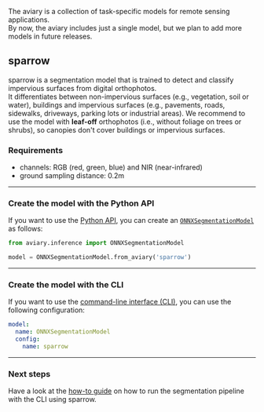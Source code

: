 <style>
  @media screen and (min-width: 76.25em) {
    .md-sidebar--primary { visibility: hidden }
  }
</style>

The aviary is a collection of task-specific models for remote sensing applications.<br />
By now, the aviary includes just a single model, but we plan to add more models in future releases.

## sparrow

sparrow is a segmentation model that is trained to detect and classify impervious surfaces
from digital orthophotos.<br />
It differentiates between non-impervious surfaces (e.g., vegetation, soil or water), buildings and
impervious surfaces (e.g., pavements, roads, sidewalks, driveways, parking lots or industrial areas).
We recommend to use the model with **leaf-off** orthophotos (i.e., without foliage on trees or shrubs),
so canopies don't cover buildings or impervious surfaces.

### Requirements

- channels: RGB (red, green, blue) and NIR (near-infrared)
- ground sampling distance: 0.2m

---

### Create the model with the Python API

If you want to use the [Python API](../api_reference/index.md),
you can create an [`ONNXSegmentationModel`](../api_reference/inference/model.md#aviary.inference.ONNXSegmentationModel)
as follows:

``` python
from aviary.inference import ONNXSegmentationModel

model = ONNXSegmentationModel.from_aviary('sparrow')
```

---

### Create the model with the CLI

If you want to use the [command-line interface (CLI)](../cli_reference/segmentation_pipeline.md),
you can use the following configuration:

``` yaml
model:
  name: ONNXSegmentationModel
  config:
    name: sparrow
```

---

### Next steps

Have a look at the [how-to guide](../how_to_guides/cli/how_to_run_the_segmentation_pipeline.md)
on how to run the segmentation pipeline with the CLI using sparrow.
